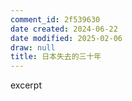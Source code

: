 ```yaml
---
comment_id: 2f539630
date created: 2024-06-22
date modified: 2025-02-06
draw: null
title: 日本失去的三十年
---
```

excerpt

<!-- more -->
